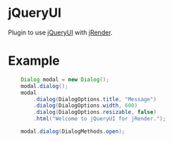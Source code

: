 jQueryUI
=========
Plugin to use [jQueryUI](http://jqueryui.com/) with [jRender](https://github.com/mehah/jRender).

Example
========
```java
	Dialog modal = new Dialog();			
	modal.dialog();
	modal
		.dialog(DialogOptions.title, "Message")
		.dialog(DialogOptions.width, 600)
		.dialog(DialogOptions.resizable, false)
		.html("Welcome to jQueryUI for jRender.");

	modal.dialog(DialogMethods.open);
```

